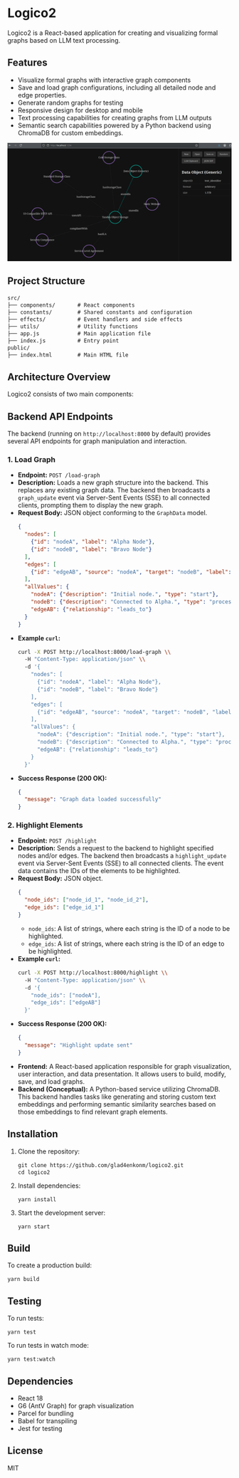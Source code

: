 # Logico2

Logico2 is a React-based application for creating and visualizing formal graphs based on LLM text processing.

## Features

- Visualize formal graphs with interactive graph components
- Save and load graph configurations, including all detailed node and edge properties.
- Generate random graphs for testing
- Responsive design for desktop and mobile
- Text processing capabilities for creating graphs from LLM outputs
- Semantic search capabilities powered by a Python backend using ChromaDB for custom embeddings.

![Logico2 graph visualization example](ya.png)

## Project Structure

```
src/
├── components/       # React components
├── constants/        # Shared constants and configuration
├── effects/          # Event handlers and side effects
├── utils/            # Utility functions
├── app.js            # Main application file
├── index.js          # Entry point
public/
├── index.html        # Main HTML file
```

## Architecture Overview

Logico2 consists of two main components:

## Backend API Endpoints

The backend (running on `http://localhost:8000` by default) provides several API endpoints for graph manipulation and interaction.

### 1. Load Graph

*   **Endpoint:** `POST /load-graph`
*   **Description:** Loads a new graph structure into the backend. This replaces any existing graph data. The backend then broadcasts a `graph_update` event via Server-Sent Events (SSE) to all connected clients, prompting them to display the new graph.
*   **Request Body:** JSON object conforming to the `GraphData` model.
    ```json
    {
      "nodes": [
        {"id": "nodeA", "label": "Alpha Node"},
        {"id": "nodeB", "label": "Bravo Node"}
      ],
      "edges": [
        {"id": "edgeAB", "source": "nodeA", "target": "nodeB", "label": "A to B"}
      ],
      "allValues": {
        "nodeA": {"description": "Initial node.", "type": "start"},
        "nodeB": {"description": "Connected to Alpha.", "type": "process"},
        "edgeAB": {"relationship": "leads_to"}
      }
    }
    ```
*   **Example `curl`:**
    ```bash
    curl -X POST http://localhost:8000/load-graph \\
      -H "Content-Type: application/json" \\
      -d '{
        "nodes": [
          {"id": "nodeA", "label": "Alpha Node"},
          {"id": "nodeB", "label": "Bravo Node"}
        ],
        "edges": [
          {"id": "edgeAB", "source": "nodeA", "target": "nodeB", "label": "A to B"}
        ],
        "allValues": {
          "nodeA": {"description": "Initial node.", "type": "start"},
          "nodeB": {"description": "Connected to Alpha.", "type": "process"},
          "edgeAB": {"relationship": "leads_to"}
        }
      }'
    ```
*   **Success Response (200 OK):**
    ```json
    {
      "message": "Graph data loaded successfully"
    }
    ```

### 2. Highlight Elements

*   **Endpoint:** `POST /highlight`
*   **Description:** Sends a request to the backend to highlight specified nodes and/or edges. The backend then broadcasts a `highlight_update` event via Server-Sent Events (SSE) to all connected clients. The event data contains the IDs of the elements to be highlighted.
*   **Request Body:** JSON object.
    ```json
    {
      "node_ids": ["node_id_1", "node_id_2"],
      "edge_ids": ["edge_id_1"]
    }
    ```
    *   `node_ids`: A list of strings, where each string is the ID of a node to be highlighted.
    *   `edge_ids`: A list of strings, where each string is the ID of an edge to be highlighted.
*   **Example `curl`:**
    ```bash
    curl -X POST http://localhost:8000/highlight \\
      -H "Content-Type: application/json" \\
      -d '{
        "node_ids": ["nodeA"],
        "edge_ids": ["edgeAB"]
      }'
    ```
*   **Success Response (200 OK):**
    ```json
    {
      "message": "Highlight update sent"
    }
    ```

- **Frontend:** A React-based application responsible for graph visualization, user interaction, and data presentation. It allows users to build, modify, save, and load graphs.
- **Backend (Conceptual):** A Python-based service utilizing ChromaDB. This backend handles tasks like generating and storing custom text embeddings and performing semantic similarity searches based on those embeddings to find relevant graph elements.

## Installation

1. Clone the repository:
   ```
   git clone https://github.com/glad4enkonm/logico2.git
   cd logico2
   ```

2. Install dependencies:
   ```
   yarn install
   ```

3. Start the development server:
   ```
   yarn start
   ```

## Build

To create a production build:
```
yarn build
```

## Testing

To run tests:
```
yarn test
```

To run tests in watch mode:
```
yarn test:watch
```


## Dependencies

- React 18
- G6 (AntV Graph) for graph visualization
- Parcel for bundling
- Babel for transpiling
- Jest for testing

## License

MIT
